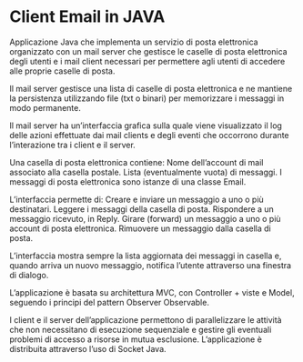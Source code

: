 # Client Email in JAVA

Applicazione Java che implementa un servizio di posta elettronica organizzato con un mail server che gestisce le caselle di posta elettronica degli utenti 
e i mail client necessari per permettere agli utenti di accedere alle proprie caselle di posta.

Il mail server gestisce una lista di caselle di posta elettronica e ne mantiene la persistenza utilizzando 
file (txt o binari) per memorizzare i messaggi in modo permanente.

Il mail server ha un’interfaccia grafica sulla quale viene visualizzato il log delle azioni effettuate dai mail clients e 
degli eventi che occorrono durante l’interazione tra i client e il server.

Una casella di posta elettronica contiene:
  Nome dell’account di mail associato alla casella postale. 
  Lista (eventualmente vuota) di messaggi. 
  I messaggi di posta elettronica sono istanze di una classe Email.

L’interfaccia permette di:
  Creare e inviare un messaggio a uno o più destinatari.
  Leggere i messaggi della casella di posta.
  Rispondere a un messaggio ricevuto, in Reply.
  Girare (forward) un messaggio a uno o più account di posta elettronica.
  Rimuovere un messaggio dalla casella di posta.
  
L’interfaccia mostra sempre la lista aggiornata dei messaggi in casella e, quando arriva un nuovo messaggio, notifica l’utente attraverso una finestra di dialogo.


L’applicazione è basata su architettura MVC, con Controller + viste e Model, seguendo i principi del pattern Observer Observable. 

I client e il server dell’applicazione permettono di parallelizzare le attività che non necessitano di esecuzione sequenziale e 
gestire gli eventuali problemi di accesso a risorse in mutua esclusione. 
L’applicazione è distribuita attraverso l’uso di Socket Java.

